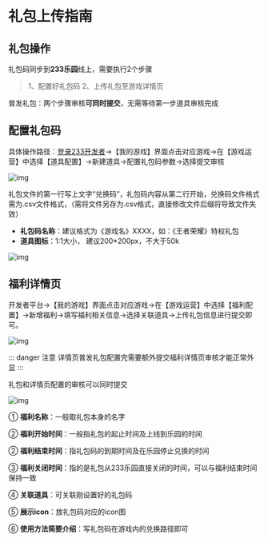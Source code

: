 # 礼包上传指南

## 礼包操作

礼包码同步到**233乐园**线上，需要执行2个步骤

> 1、配置好礼包码   2、上传礼包至游戏详情页

普发礼包：两个步骤审核**可同时提交**，无需等待第一步道具审核完成

## 配置礼包码

具体操作路径：[登录233开发者](https://dev.233leyuan.com/#/login)→【我的游戏】界面点击对应游戏→在【游戏运营】中选择【道具配置】→新建道具→配置礼包码参数→选择提交审核

![img](https://arkimg.ark.online/(null)-20240520170547657.png)


礼包文件的第一行写上文字“兑换码”，礼包码内容从第二行开始，兑换码文件格式需为.csv文件格式，（需将文件另存为.csv格式，直接修改文件后缀将导致文件失效）

- **礼包码名称**：建议格式为《游戏名》XXXX，如：《王者荣耀》特权礼包
- **道具图标**：1:1大小， 建议200*200px，不大于50k

![img](https://arkimg.ark.online/(null)-20240520170547571.png)

## 福利详情页

开发者平台→【我的游戏】界面点击对应游戏→在【游戏运营】中选择【福利配置】→新增福利→填写福利相关信息→选择关联道具→上传礼包信息进行提交即可。

![img](https://arkimg.ark.online/(null)-20240520170547661.png)

::: danger 注意
详情页普发礼包配置完需要额外提交福利详情页审核才能正常外显
:::

礼包和详情页配置的审核可以同时提交

![img](https://arkimg.ark.online/(null)-20240520170547643.png)

① **福利名称**：一般取礼包本身的名字

② **福利开始时间**：一般指礼包的起止时间及上线到乐园的时间

② **福利结束时间**：指礼包码的到期时间及在乐园停止兑换的时间

③ **福利关闭时间**：指的是礼包从233乐园直接关闭的时间，可以与福利结束时间保持一致

④ **关联道具**：可关联刚设置好的礼包码

⑤ **展示icon**：放礼包码对应的icon图

⑥ **使用方法简要介绍**：写礼包码在游戏内的兑换路径即可